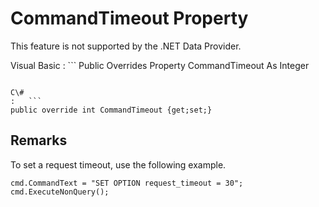 <!-- loio3c0ee18e6c5f10148c1ce122d55455bd -->

# CommandTimeout Property

This feature is not supported by the .NET Data Provider.



Visual Basic
:   ```
Public Overrides Property CommandTimeout As Integer
```

C\#
:   ```
public override int CommandTimeout {get;set;}
```



## Remarks

To set a request timeout, use the following example.

```
cmd.CommandText = "SET OPTION request_timeout = 30";
cmd.ExecuteNonQuery();
```

